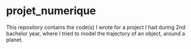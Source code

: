 # projet_numerique
This repository contains the code(s) I wrote for a project I had during 2nd bachelor year, where I tried to model the trajectory of an object, around a planet.  
